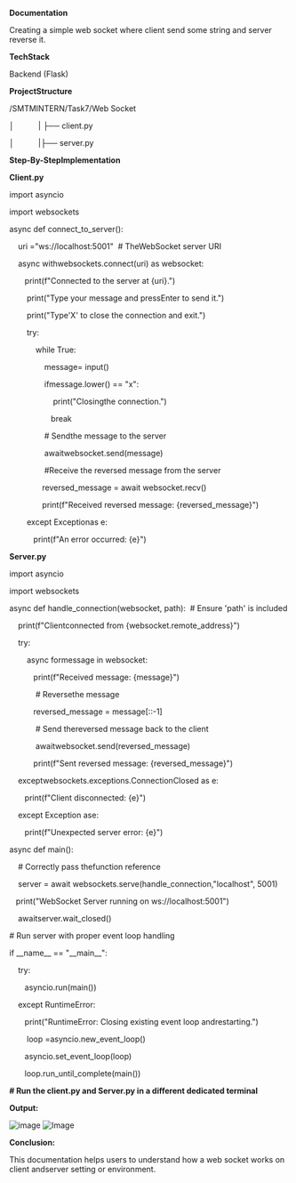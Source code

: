 **Documentation**

Creating a simple web socket where client send some string and server reverse it.

**TechStack**

Backend (Flask)

**ProjectStructure**

/SMTMINTERN/Task7/Web Socket

│           | ├── client.py

│           |├── server.py        

**Step-By-StepImplementation**

**Client.py**

import asyncio

import websockets

async def connect\_to\_server():

    uri ="ws://localhost:5001"  # TheWebSocket server URI

    async withwebsockets.connect(uri) as websocket:

       print(f"Connected to the server at {uri}.")

        print("Type your message and pressEnter to send it.")

        print("Type'X' to close the connection and exit.")

        try:

            while True:

                message= input()

                ifmessage.lower() == "x":

                    print("Closingthe connection.")

                   break

                # Sendthe message to the server

                awaitwebsocket.send(message)

                #Receive the reversed message from the server

               reversed\_message = await websocket.recv()

               print(f"Received reversed message: {reversed\_message}")

        except Exceptionas e:

           print(f"An error occurred: {e}")

**Server.py**

import asyncio

import websockets

async def handle\_connection(websocket, path):  # Ensure 'path' is included

    print(f"Clientconnected from {websocket.remote\_address}")

    try:

        async formessage in websocket:

           print(f"Received message: {message}")

            # Reversethe message

           reversed\_message = message\[::-1\]

            # Send thereversed message back to the client

            awaitwebsocket.send(reversed\_message)

           print(f"Sent reversed message: {reversed\_message}")

    exceptwebsockets.exceptions.ConnectionClosed as e:

       print(f"Client disconnected: {e}")

    except Exception ase:

       print(f"Unexpected server error: {e}")

async def main():

    # Correctly pass thefunction reference

    server = await websockets.serve(handle\_connection,"localhost", 5001)

   print("WebSocket Server running on ws://localhost:5001")

    awaitserver.wait\_closed()

\# Run server with proper event loop handling

if \_\_name\_\_ == "\_\_main\_\_":

    try:

       asyncio.run(main())

    except RuntimeError:

       print("RuntimeError: Closing existing event loop andrestarting.")

        loop =asyncio.new\_event\_loop()

       asyncio.set\_event\_loop(loop)

       loop.run\_until\_complete(main())

**\# Run the client.py and Server.py in a different dedicated terminal**

**Output:**

![image](https://github.com/user-attachments/assets/0e72d6cf-0b0f-42d4-abf5-f7065c2e56e2)
![Image](https://github.com/user-attachments/assets/7a5c50cd-0dd7-4cd0-93a9-7320daf2a6b3)


**Conclusion:**

This documentation helps users to understand how a web socket works on client andserver setting or environment.
